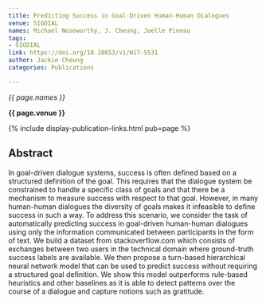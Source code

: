 ```yaml
---
title: Predicting Success in Goal-Driven Human-Human Dialogues
venue: SIGDIAL
names: Michael Noseworthy, J. Cheung, Joelle Pineau
tags:
- SIGDIAL
link: https://doi.org/10.18653/v1/W17-5531
author: Jackie Cheung
categories: Publications

---
```


*{{ page.names }}*

**{{ page.venue }}**

{% include display-publication-links.html pub=page %}

## Abstract

In goal-driven dialogue systems, success is often defined based on a structured definition of the goal. This requires that the dialogue system be constrained to handle a specific class of goals and that there be a mechanism to measure success with respect to that goal. However, in many human-human dialogues the diversity of goals makes it infeasible to define success in such a way. To address this scenario, we consider the task of automatically predicting success in goal-driven human-human dialogues using only the information communicated between participants in the form of text. We build a dataset from stackoverflow.com which consists of exchanges between two users in the technical domain where ground-truth success labels are available. We then propose a turn-based hierarchical neural network model that can be used to predict success without requiring a structured goal definition. We show this model outperforms rule-based heuristics and other baselines as it is able to detect patterns over the course of a dialogue and capture notions such as gratitude.